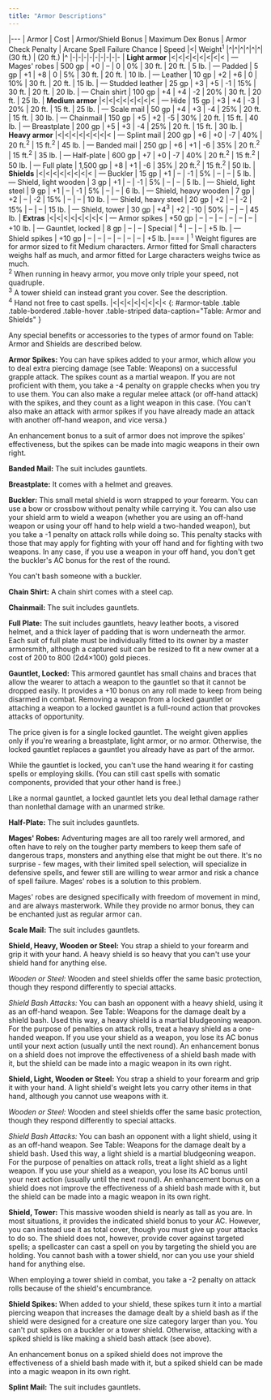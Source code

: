 ```yaml
---
title: "Armor Descriptions"
---
```


|---
| Armor | Cost | Armor/Shield Bonus | Maximum Dex Bonus | Armor Check Penalty | Arcane Spell Failure Chance | Speed |<| Weight<sup>1</sup>
|^|^|^|^|^|^| (30 ft.) | (20 ft.) |^
|-|-|-|-|-|-|-|-|-
| **Light armor** |<|<|<|<|<|<|<|<
| &mdash; Mages' robes | 500 gp | +0 | &ndash; | 0 | 0% | 30 ft. | 20 ft. | 5 lb.
| &mdash; Padded | 5 gp | +1 | +8 | 0 | 5% | 30 ft. | 20 ft. | 10 lb.
| &mdash; Leather | 10 gp | +2 | +6 | 0 | 10% | 30 ft. | 20 ft. | 15 lb.
| &mdash; Studded leather | 25 gp | +3 | +5 | -1 | 15% | 30 ft. | 20 ft. | 20 lb.
| &mdash; Chain shirt | 100 gp | +4 | +4 | -2 | 20% | 30 ft. | 20 ft. | 25 lb.
| **Medium armor** |<|<|<|<|<|<|<|<
| &mdash; Hide | 15 gp | +3 | +4 | -3 | 20% | 20 ft. | 15 ft. | 25 lb.
| &mdash; Scale mail | 50 gp | +4 | +3 | -4 | 25% | 20 ft. | 15 ft. | 30 lb.
| &mdash; Chainmail | 150 gp | +5 | +2 | -5 | 30% | 20 ft. | 15 ft. | 40 lb.
| &mdash; Breastplate | 200 gp | +5 | +3 | -4 | 25% | 20 ft. | 15 ft. | 30 lb.
| **Heavy armor** |<|<|<|<|<|<|<|<
| &mdash; Splint mail | 200 gp | +6 | +0 | -7 | 40% | 20 ft.<sup>2</sup> | 15 ft.<sup>2</sup> | 45 lb.
| &mdash; Banded mail | 250 gp | +6 | +1 | -6 | 35% | 20 ft.<sup>2</sup> | 15 ft.<sup>2</sup> | 35 lb.
| &mdash; Half-plate | 600 gp | +7 | +0 | -7 | 40% | 20 ft.<sup>2</sup> | 15 ft.<sup>2</sup> | 50 lb.
| &mdash; Full plate | 1,500 gp | +8 | +1 | -6 | 35% | 20 ft.<sup>2</sup> | 15 ft.<sup>2</sup> | 50 lb.
| **Shields** |<|<|<|<|<|<|<|<
| &mdash; Buckler | 15 gp | +1 | &ndash; | -1 | 5% | &ndash; | &ndash; | 5 lb.
| &mdash; Shield, light wooden | 3 gp | +1 | &ndash; | -1 | 5% | &ndash; | &ndash; | 5 lb.
| &mdash; Shield, light steel | 9 gp | +1 | &ndash; | -1 | 5% | &ndash; | &ndash; | 6 lb.
| &mdash; Shield, heavy wooden | 7 gp | +2 | &ndash; | -2 | 15% | &ndash; | &ndash; | 10 lb.
| &mdash; Shield, heavy steel | 20 gp | +2 | &ndash; | -2 | 15% | &ndash; | &ndash; | 15 lb.
| &mdash; Shield, tower | 30 gp | +4<sup>3</sup> | +2 | -10 | 50% | &ndash; | &ndash; | 45 lb.
| **Extras** |<|<|<|<|<|<|<|<
| &mdash; Armor spikes | +50 gp | &ndash; | &ndash; | &ndash; | &ndash; | &ndash; | &ndash; | +10 lb.
| &mdash; Gauntlet, locked | 8 gp | &ndash; | &ndash; | Special | <sup>4</sup> | &ndash; | &ndash; | +5 lb.
| &mdash; Shield spikes | +10 gp | &ndash; | &ndash; | &ndash; | &ndash; | &ndash; | &ndash; | +5 lb.
|===
| <sup>1</sup> Weight figures are for armor sized to fit Medium characters. Armor fitted for Small characters weighs half as much, and armor fitted for Large characters weighs twice as much.<br><sup>2</sup> When running in heavy armor, you move only triple your speed, not quadruple.<br><sup>3</sup> A tower shield can instead grant you cover. See the description.<br><sup>4</sup> Hand not free to cast spells. |<|<|<|<|<|<|<|<
{: #armor-table .table .table-bordered .table-hover .table-striped data-caption="Table: Armor and Shields" }

Any special benefits or accessories to the types of armor found on Table: Armor and Shields are described below.

**Armor Spikes:** You can have spikes added to your armor, which allow you to deal extra piercing damage (see Table: Weapons) on a successful grapple attack. The spikes count as a martial weapon. If you are not proficient with them, you take a -4 penalty on grapple checks when you try to use them. You can also make a regular melee attack (or off-hand attack) with the spikes, and they count as a light weapon in this case. (You can't also make an attack with armor spikes if you have already made an attack with another off-hand weapon, and vice versa.)

An enhancement bonus to a suit of armor does not improve the spikes' effectiveness, but the spikes can be made into magic weapons in their own right.

**Banded Mail:** The suit includes gauntlets.

**Breastplate:** It comes with a helmet and greaves.

**Buckler:** This small metal shield is worn strapped to your forearm. You can use a bow or crossbow without penalty while carrying it. You can also use your shield arm to wield a weapon (whether you are using an off-hand weapon or using your off hand to help wield a two-handed weapon), but you take a -1 penalty on attack rolls while doing so. This penalty stacks with those that may apply for fighting with your off hand and for fighting with two weapons. In any case, if you use a weapon in your off hand, you don't get the buckler's AC bonus for the rest of the round.

You can't bash someone with a buckler.

**Chain Shirt:** A chain shirt comes with a steel cap.

**Chainmail:** The suit includes gauntlets.

**Full Plate:** The suit includes gauntlets, heavy leather boots, a visored helmet, and a thick layer of padding that is worn underneath the armor. Each suit of full plate must be individually fitted to its owner by a master armorsmith, although a captured suit can be resized to fit a new owner at a cost of 200 to 800 (2d4&times;100) gold pieces.

**Gauntlet, Locked:** This armored gauntlet has small chains and braces that allow the wearer to attach a weapon to the gauntlet so that it cannot be dropped easily. It provides a +10 bonus on any roll made to keep from being disarmed in combat. Removing a weapon from a locked gauntlet or attaching a weapon to a locked gauntlet is a full-round action that provokes attacks of opportunity.

The price given is for a single locked gauntlet. The weight given applies only if you're wearing a breastplate, light armor, or no armor. Otherwise, the locked gauntlet replaces a gauntlet you already have as part of the armor.

While the gauntlet is locked, you can't use the hand wearing it for casting spells or employing skills. (You can still cast spells with somatic components, provided that your other hand is free.)

Like a normal gauntlet, a locked gauntlet lets you deal lethal damage rather than nonlethal damage with an unarmed strike.

**Half-Plate:** The suit includes gauntlets.

**Mages' Robes:** Adventuring mages are all too rarely well armored, and often have to rely on the tougher party members to keep them safe of dangerous traps, monsters and anything else that might be out there. It's no surprise - few mages, with their limited spell selection, will specialize in defensive spells, and fewer still are willing to wear armor and risk a chance of spell failure. Mages' robes is a solution to this problem.

Mages' robes are designed specifically with freedom of movement in mind, and are always masterwork. While they provide no armor bonus, they can be enchanted just as regular armor can.

**Scale Mail:** The suit includes gauntlets.

**Shield, Heavy, Wooden or Steel:** You strap a shield to your forearm and grip it with your hand. A heavy shield is so heavy that you can't use your shield hand for anything else.

_Wooden or Steel:_ Wooden and steel shields offer the same basic protection, though they respond differently to special attacks.

_Shield Bash Attacks:_ You can bash an opponent with a heavy shield, using it as an off-hand weapon. See Table: Weapons for the damage dealt by a shield bash. Used this way, a heavy shield is a martial bludgeoning weapon. For the purpose of penalties on attack rolls, treat a heavy shield as a one-handed weapon. If you use your shield as a weapon, you lose its AC bonus until your next action (usually until the next round). An enhancement bonus on a shield does not improve the effectiveness of a shield bash made with it, but the shield can be made into a magic weapon in its own right.

**Shield, Light, Wooden or Steel:** You strap a shield to your forearm and grip it with your hand. A light shield's weight lets you carry other items in that hand, although you cannot use weapons with it.

_Wooden or Steel:_ Wooden and steel shields offer the same basic protection, though they respond differently to special attacks.

_Shield Bash Attacks:_ You can bash an opponent with a light shield, using it as an off-hand weapon. See Table: Weapons for the damage dealt by a shield bash. Used this way, a light shield is a martial bludgeoning weapon. For the purpose of penalties on attack rolls, treat a light shield as a light weapon. If you use your shield as a weapon, you lose its AC bonus until your next action (usually until the next round). An enhancement bonus on a shield does not improve the effectiveness of a shield bash made with it, but the shield can be made into a magic weapon in its own right.

**Shield, Tower:** This massive wooden shield is nearly as tall as you are. In most situations, it provides the indicated shield bonus to your AC. However, you can instead use it as total cover, though you must give up your attacks to do so. The shield does not, however, provide cover against targeted spells; a spellcaster can cast a spell on you by targeting the shield you are holding. You cannot bash with a tower shield, nor can you use your shield hand for anything else.

When employing a tower shield in combat, you take a -2 penalty on attack rolls because of the shield's encumbrance.

**Shield Spikes:** When added to your shield, these spikes turn it into a martial piercing weapon that increases the damage dealt by a shield bash as if the shield were designed for a creature one size category larger than you. You can't put spikes on a buckler or a tower shield. Otherwise, attacking with a spiked shield is like making a shield bash attack (see above).

An enhancement bonus on a spiked shield does not improve the effectiveness of a shield bash made with it, but a spiked shield can be made into a magic weapon in its own right.

**Splint Mail:** The suit includes gauntlets.
